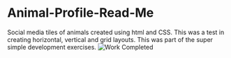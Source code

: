 # Animal-Profile-Read-Me
Social media tiles of animals created using html and CSS. This was a test in creating horizontal, vertical and grid layouts. This was part of the super simple development exercises. 
![Work Completed](https://github.com/JSayer1998/Animal-Profile-Read-Me/assets/128697629/e9996ef5-d761-4a9d-9c8e-2c2804fe5bd8)

